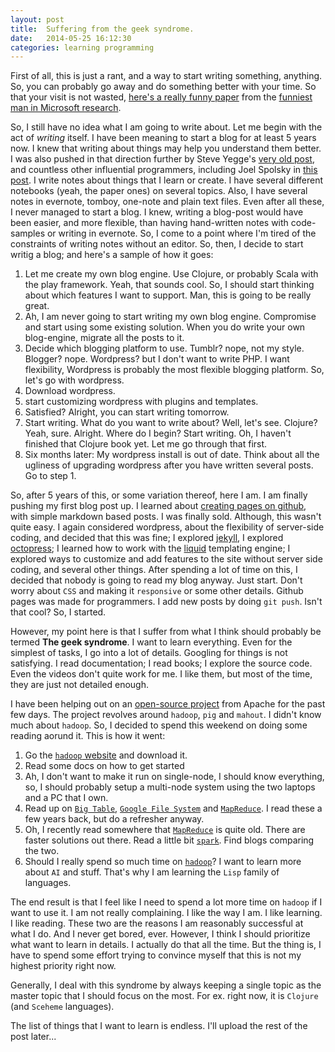 ```yaml
---
layout: post
title:  Suffering from the geek syndrome.
date:   2014-05-25 16:12:30
categories: learning programming
---
```


First of all, this is just a rant, and a way to start writing something, anything. So, you can probably go away and do something better with your time. So that your visit is not wasted, [here's a really funny paper][funny-link] from the [funniest man in Microsoft research][funniest-man].

So, I still have no idea what I am going to write about. Let me begin with the act of *writing* itself. I have been meaning to start a blog for at least 5 years now. I knew that writing about things may help you understand them better. I was also pushed in that direction further by Steve Yegge's [very old post][steve-yegge-writing], and countless other influential programmers, including Joel Spolsky in [this post][spolsky-writing]. I write notes about things that I learn or create. I have several different notebooks (yeah, the paper ones)  on several topics. Also, I have several notes in evernote, tomboy, one-note and plain text files. Even after all these, I never managed to start a blog. I knew, writing a blog-post would have been easier, and more flexible, than having hand-written notes with code-samples or writing in evernote. So, I come to a point where I'm tired of the constraints of writing notes without an editor. So, then, I decide to start writig a blog; and here's a sample of how it goes:

1. Let me create my own blog engine. Use Clojure, or probably Scala with the play framework. Yeah, that sounds cool. So, I should start thinking about which features I want to support. Man, this is going to be really great.
2. Ah, I am never going to start writing my own blog engine. Compromise and start using some existing solution. When you do write your own blog-engine, migrate all the posts to it.
3. Decide which blogging platform to use. Tumblr? nope, not my style. Blogger? nope. Wordpress? but I don't want to write PHP. I want flexibility, Wordpress is probably the most flexible blogging platform. So, let's go with wordpress.
4. Download wordpress.
5. start customizing wordpress with plugins and templates.
6. Satisfied? Alright, you can start writing tomorrow.
7. Start writing. What do you want to write about? Well, let's see. Clojure? Yeah, sure. Alright. Where do I begin? Start writing. Oh, I haven't finished that Clojure book yet. Let me go through that first.
8. Six months later: My wordpress install is out of date. Think about all the ugliness of upgrading wordpress after you have written several posts. Go to step 1.

So, after 5 years of this, or some variation thereof, here I am. I am finally pushing my first blog post up. I learned about [creating pages on github][gh-pages], with simple markdown based posts. I was finally sold. Although, this wasn't quite easy. I again considered wordpress, about the flexibility of server-side coding, and decided that this was fine; I explored [jekyll][jekyll], I explored [octopress][octopress]; I learned how to work with the [liquid][liquid] templating engine; I explored ways to customize and add features to the site without server side coding, and several other things. After spending a lot of time on this, I decided that nobody is going to read my blog anyway. Just start. Don't worry about `CSS` and making it `responsive` or some other details. Github pages was made for programmers. I add new posts by doing `git push`. Isn't that cool? So, I started.

However, my point here is that I suffer from what I think should probably be termed **The geek syndrome**. I want to learn everything. Even for the simplest of tasks, I go into a lot of details. Googling for things is not satisfying. I read documentation; I read books; I explore the source code. Even the videos don't quite work for me. I like them, but most of the time, they are just not detailed enough.

I have been helping out on an [open-source project][bigtop] from Apache for the past few days. The project revolves around `hadoop`, `pig` and `mahout`. I didn't know much about `hadoop`. So, I decided to spend this weekend on doing some reading aorund it. This is how it went:

1. Go the [`hadoop` website][hadoop] and download it.
2. Read some docs on how to get started
3. Ah, I don't want to make it run on single-node, I should know everything, so, I should probably setup a multi-node system using the two laptops and a PC that I own.
4. Read up on [`Big Table`][bigtable], [`Google File System`][gfs] and [`MapReduce`][mapreduce]. I read these a few years back, but do a refresher anyway.
5. Oh, I recently read somewhere that [`MapReduce`][mapreduce] is quite old. There are faster solutions out there. Read a little bit [`spark`][spark]. Find blogs comparing the two.
6. Should I really spend so much time on [`hadoop`][hadoop]? I want to learn more about `AI` and stuff. That's why I am learning the `Lisp` family of languages.

The end result is that I feel like I need to spend a lot more time on `hadoop` if I want to use it. I am not really complaining. I like the way I am. I like learning. I like reading. These two are the reasons I am reasonably successful at what I do. And I never get bored, ever. However, I think I should prioritize what want to learn in details. I actually do that all the time. But the thing is, I have to spend some effort trying to convince myself that this is not my highest priority right now.

Generally, I deal with this syndrome by always keeping a single topic as the master topic that I should focus on the most. For ex. right now, it is `Clojure` (and `Sceheme` languages).

The list of things that I want to learn is endless. I'll upload the rest of the post later...

[funny-link]: http://research.microsoft.com/en-us/people/mickens/thenightwatch.pdf
[funniest-man]: http://blogs.msdn.com/b/oldnewthing/archive/2013/12/24/10484402.aspx
[steve-yegge-writing]: https://sites.google.com/site/steveyegge2/you-should-write-blogs
[spolsky-writing]: http://www.joelonsoftware.com/articles/CollegeAdvice.html
[gh-pages]: https://pages.github.com/
[jekyll]: http://jekyllrb.com/
[octopress]: http://octopress.org/
[liquid]: http://liquidmarkup.org/
[bigtop]: https://issues.apache.org/jira/browse/BIGTOP-1269
[hadoop]: http://hadoop.apache.org/
[bigtable]: http://static.googleusercontent.com/media/research.google.com/en//archive/bigtable-osdi06.pdf
[gfs]: http://static.googleusercontent.com/media/research.google.com/en//archive/gfs-sosp2003.pdf
[mapreduce]: http://static.googleusercontent.com/media/research.google.com/en//archive/mapreduce-osdi04.pdf
[spark]: http://spark.apache.org/
[emacs]: http://www.gnu.org/software/emacs/
